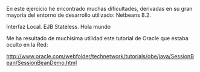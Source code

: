 En este ejercicio he encontrado muchas dificultades, derivadas en su gran mayoría del entorno de desarrollo utilizado: Netbeans 8.2.


Interfaz Local.
EJB Stateless.
Hola mundo


Me ha resultado de muchísima utilidad este tutorial de Oracle que estaba oculto en la Red:

http://www.oracle.com/webfolder/technetwork/tutorials/obe/java/SessionBean/SessionBeanDemo.html